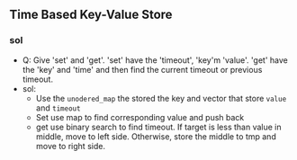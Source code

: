 ## Time Based Key-Value Store
### sol
- Q: Give 'set' and 'get'. 'set'  have the 'timeout', 'key'm 'value'. 'get' have the 'key' and 'time' and then find the current timeout or previous timeout.
- sol:
    - Use the `unodered_map` the stored the key and vector that store `value` and `timeout`
    - Set use map to find corresponding value and push back
    - get use binary search to find timeout. If target is less than value in middle, move to left side. Otherwise, store the middle to tmp and move to right side.
